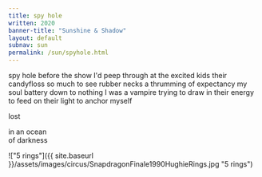 ```yaml
---
title: spy hole
written: 2020
banner-title: "Sunshine & Shadow" 
layout: default
subnav: sun
permalink: /sun/spyhole.html
---
```



<div class="poem">
spy hole  
before the show  
I'd peep through  
at the excited kids  
their candyfloss  
so much to see  
rubber necks  
a thrumming  
of expectancy  
my soul battery  
down to nothing  
I was  
a vampire  
trying to draw in  
their energy  
to feed  
on their light  
to anchor myself  


lost  


in an ocean  
of darkness
</div>


!["5 rings"]({{ site.baseurl }}/assets/images/circus/SnapdragonFinale1990HughieRings.jpg "5 rings")
